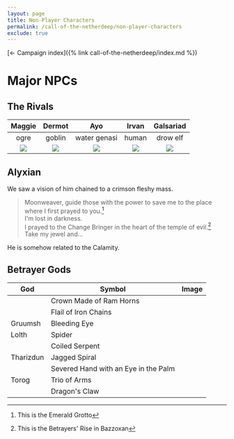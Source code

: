 ```yaml
---
layout: page
title: Non-Player Characters
permalink: /call-of-the-netherdeep/non-player-characters
exclude: true
---
```


[&larr; Campaign index]({% link call-of-the-netherdeep/index.md %})

# Major NPCs

## The Rivals

|                                   Maggie                                   |                                  Dermot                                  |                                 Ayo                                 |                                    Irvan                                     |                                  Galsariad                                  |
|:--------------------------------------------------------------------------:|:------------------------------------------------------------------------:|:-------------------------------------------------------------------:|:----------------------------------------------------------------------------:|:---------------------------------------------------------------------------:|
|                                    ogre                                    |                                  goblin                                  |                            water genasi                             |                                    human                                     |                                  drow elf                                   |
| ![](https://5e.tools/img/adventure/CRCotN/006-00-007.maggie-keeneyes.webp) | ![](https://5e.tools/img/adventure/CRCotN/003-00-004.dermot-wurder.webp) | ![](https://5e.tools/img/adventure/CRCotN/002-00-003.ayo-jabe.webp) | ![](https://5e.tools/img/adventure/CRCotN/005-00-006.irvan-wastewalker.webp) | ![](https://5e.tools/img/adventure/CRCotN/004-00-005.galsariad-ardyth.webp) |

## Alyxian

We saw a vision of him chained to a crimson fleshy mass.
> Moonweaver, guide those with the power to save me to the place where I first prayed to
> you.[^1]  
> I'm lost in darkness.  
> I prayed to the Change Bringer in the heart of the temple of evil.[^2]  
> Take my jewel and...

[^1]: This is the Emerald Grotto
[^2]: This is the Betrayers' Rise in Bazzoxan

He is somehow related to the Calamity.

## Betrayer Gods

| God       | Symbol                               | Image |
|-----------|--------------------------------------|-------|
|           | Crown Made of Ram Horns              |       |
|           | Flail of Iron Chains                 |       |
| Gruumsh   | Bleeding Eye                         |       |
| Lolth     | Spider                               |       |
|           | Coiled Serpent                       |       |
| Tharizdun | Jagged Spiral                        |       |
|           | Severed Hand with an Eye in the Palm |       |
| Torog     | Trio of Arms                         |       |
|           | Dragon's Claw                        |       |
